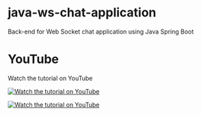 # java-ws-chat-application
Back-end for Web Socket chat application using Java Spring Boot

# YouTube

Watch the tutorial on YouTube

[![Watch the tutorial on YouTube](https://img.youtube.com/vi/YVMSOM9aDz0/maxresdefault.jpg)](https://youtu.be/YVMSOM9aDz0)

[![Watch the tutorial on YouTube](https://img.youtube.com/vi/_696SMBLqRA/maxresdefault.jpg)](https://youtu.be/_696SMBLqRA)
